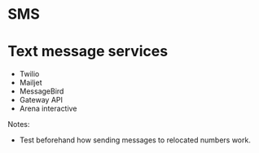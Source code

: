 # SMS

# Text message services

* Twilio
* Mailjet
* MessageBird
* Gateway API
* Arena interactive

Notes:

* Test beforehand how sending messages to relocated numbers work.
